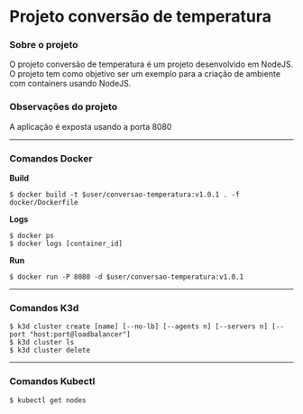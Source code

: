 # Projeto conversão de temperatura

### Sobre o projeto
O projeto conversão de temperatura é um projeto desenvolvido em NodeJS. O projeto tem como objetivo ser um exemplo para a criação de ambiente com containers usando NodeJS.

### Observações do projeto
A aplicação é exposta usando a porta 8080

---
### Comandos Docker
**Build**
```
$ docker build -t $user/conversao-temperatura:v1.0.1 . -f docker/Dockerfile
```
**Logs**
```
$ docker ps
$ docker logs [container_id]
```
**Run**
```
$ docker run -P 8080 -d $user/conversao-temperatura:v1.0.1
```
---
### Comandos K3d
```
$ k3d cluster create [name] [--no-lb] [--agents n] [--servers n] [--port "host:port@loadbalancer"]
$ k3d cluster ls
$ k3d cluster delete
```
---
### Comandos Kubectl
```
$ kubectl get nodes
```